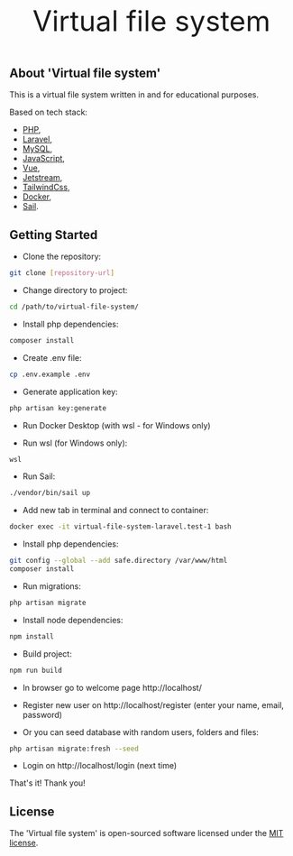 <p style="text-align: center; font-size: 50px">Virtual file system</p>

## About 'Virtual file system'

This is a virtual file system written in and for educational purposes.

Based on tech stack:
- [PHP](https://www.php.net/),
- [Laravel](https://laravel.com/),
- [MySQL](https://www.mysql.com/),
- [JavaScript](https://developer.mozilla.org/en-US/docs/Web/JavaScript),
- [Vue](https://vuejs.org/),
- [Jetstream](https://jetstream.laravel.com/introduction.html),
- [TailwindCss](https://tailwindcss.com/),
- [Docker](https://www.docker.com/),
- [Sail](https://github.com/laravel/sail).

## Getting Started

- Clone the repository:
``` bash
git clone [repository-url]
```

- Change directory to project:
``` bash
cd /path/to/virtual-file-system/
```

- Install php dependencies:
``` bash
composer install
```

- Create .env file:
``` bash
cp .env.example .env
```

- Generate application key:
``` bash
php artisan key:generate
```

- Run Docker Desktop (with wsl - for Windows only)

- Run wsl (for Windows only):
``` bash
wsl
```

- Run Sail:
``` bash
./vendor/bin/sail up
```

- Add new tab in terminal and connect to container:
``` bash
docker exec -it virtual-file-system-laravel.test-1 bash
```

- Install php dependencies:
``` bash
git config --global --add safe.directory /var/www/html
composer install
```

- Run migrations:
``` bash
php artisan migrate
```

- Install node dependencies:
``` bash
npm install
```

- Build project:
``` bash
npm run build
```

- In browser go to welcome page http://localhost/

- Register new user on http://localhost/register (enter your name, email, password)

- Or you can seed database with random users, folders and files:
``` bash
php artisan migrate:fresh --seed
```

- Login on http://localhost/login (next time)

That's it! Thank you!

## License

The 'Virtual file system' is open-sourced software licensed under the [MIT license](https://opensource.org/licenses/MIT).
